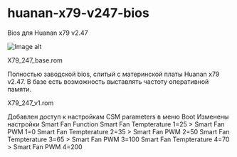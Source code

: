 # huanan-x79-v247-bios

Bios для Huanan x79 v2.47

![Image alt](https://github.com/strap0n/huanan-x79-v2.47-bios/blob/main/huanan-X79-X79-LGA-2011.jpg)

X79_247_base.rom

Полностью заводской bios, слитый с материнской платы Huanan x79 v2.47. В базе есть возможность выставлять частоту оперативной памяти.

X79_247_v1.rom

Добавлен доступ к настройкам CSM parameters в меню Boot
Изменены настройки Smart Fan Function
Smart Fan Tempterature 1=25 > Smart Fan PWM 1=0
Smart Fan Tempterature 2=35 > Smart Fan PWM 2=50
Smart Fan Tempterature 3=65 > Smart Fan PWM 3=100
Smart Fan Tempterature 4=70 > Smart Fan PWM 4=200



